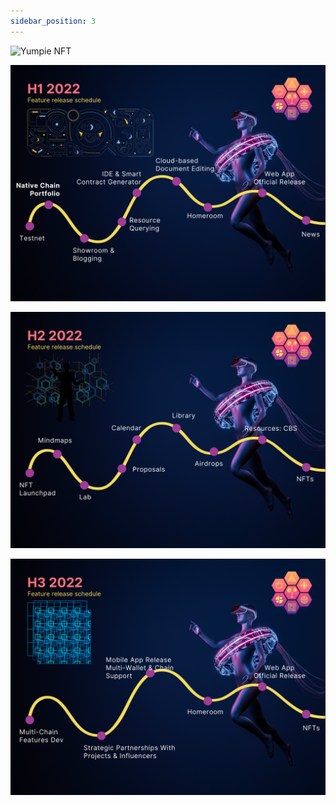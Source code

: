 ```yaml
---
sidebar_position: 3
---
```


![Yumpie NFT](../static/img/Roadmap.svg)

![Yumpie NFT](../static/img/H1.svg)

![Yumpie NFT](../static/img/H2.svg)

![Yumpie NFT](../static/img/H3.svg)